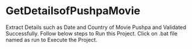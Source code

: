 # GetDetailsofPushpaMovie
Extract Details such as Date and Country of Movie Pushpa and Validated Successfully.
Follow below steps to Run this Project.
Click on .bat file named as run to Execute the Project.
